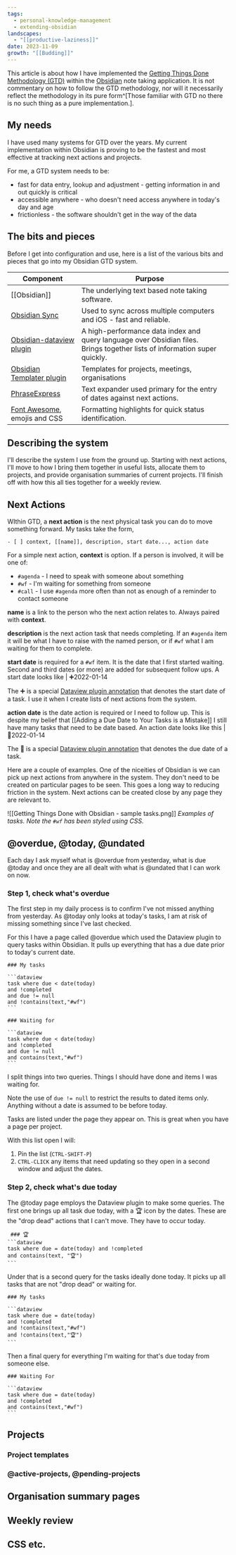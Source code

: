 ```yaml
---
tags:
  - personal-knowledge-management
  - extending-obsidian
landscapes:
  - "[[productive-laziness]]"
date: 2023-11-09
growth: "[[Budding]]"
---
```

This article is about how I have implemented the [Getting Things Done Methodology (GTD)](https://gettingthingsdone.com/) within the [Obsidian](https://obsidian.md/) note taking application. It is not commentary on how to follow the GTD methodology, nor will it necessarily reflect the methodology in its pure form^[Those familiar with GTD no there is no such thing as a pure implementation.].

## My needs
I have used many systems for GTD over the years. My current implementation within Obsidian is proving to be the fastest and most effective at tracking next actions and projects.

For me, a GTD system needs to be:
- fast for data entry, lookup and adjustment - getting information in and out quickly is critical
- accessible anywhere - who doesn't need access anywhere in today's day and age
- frictionless - the software shouldn't get in the way of the data

## The bits and pieces
Before I get into configuration and use, here is a list of the various bits and pieces that go into my Obsidian GTD system.

| Component                                                                     | Purpose                                                                                                                   |     |
| ----------------------------------------------------------------------------- | ------------------------------------------------------------------------------------------------------------------------- | --- |
| [[Obsidian]]                                              | The underlying text based note taking software.                                                                           |     |
| [Obsidian Sync](https://obsidian.md/sync)                                     | Used to sync across multiple computers and iOS - fast and reliable.                                                       |     |
| [Obsidian-dataview plugin](https://github.com/blacksmithgu/obsidian-dataview) | A high-performance data index and query language over Obsidian files. Brings together lists of information super quickly. |     |
| [Obsidian Templater plugin](https://github.com/SilentVoid13/Templater)        | Templates for projects, meetings, organisations                                                                           |     |
| [PhraseExpress](https://www.phraseexpress.com/)                              | Text expander used primary for the entry of dates against next actions.                                                   |     |
| [Font Awesome](https://fontawesome.com/), emojis and CSS                      | Formatting highlights for quick status identification.                                                                   |     |

## Describing the system
I'll describe the system I use from the ground up. Starting with next actions, I'll move to how I bring them together in useful lists, allocate them to projects, and provide organisation summaries of current projects. I'll finish off with how this all ties together for a weekly review.

## Next Actions
WIthin GTD, a **next action** is the next physical task you can do to move something forward. My tasks take the form,

```
- [ ] context, [[name]], description, start date..., action date
```

For a simple next action, **context** is option. If a person is involved, it will be one of:
- `#agenda` - I need to speak with someone about something
- `#wf` - I'm waiting for something from someone
- `#call` - I use `#agenda` more often than not as enough of a reminder to contact someone

**name** is a link to the person who the next action relates to. Always paired with **context**.

**description** is the next action task that needs completing. If an `#agenda` item it will be what I have to raise with the named person, or if `#wf` what I am waiting for them to complete.

**start date** is required for a `#wf` item. It is the date that I first started waiting. Second and third dates (or more) are added for subsequent follow ups. A start date looks like | ➕2022-01-14

The ➕ is a special [Dataview plugin annotation](https://blacksmithgu.github.io/obsidian-dataview/data-annotation/) that denotes the start date of a task. I use it when I create lists of next actions from the system. 

**action date** is the date action is required or I need to follow up. This is despite my belief that [[Adding a Due Date to Your Tasks is a Mistake]] I still have many tasks that need to be date based. An action date looks like this | 📆2022-01-14

The 📆 is a special [Dataview plugin annotation](https://blacksmithgu.github.io/obsidian-dataview/data-annotation/) that denotes the due date of a task.

Here are a couple of examples. One of the niceities of Obsidian is we can pick up next actions from anywhere in the system. They don't need to be created on particular pages to be seen. This goes a long way to reducing friction in the system. Next actions can be created close by any page they are relevant to.

![[Getting Things Done with Obsidian - sample tasks.png]]
*Examples of tasks. Note the `#wf` has been styled using CSS.*

## @overdue, @today, @undated

Each day I ask myself what is @overdue from yesterday, what is due @today and once they are all dealt with what is @undated that I can work on now.

### Step 1, check what's overdue
The first step in my daily process is to confirm I've not missed anything from yesterday. As @today only looks at today's tasks, I am at risk of missing something since I've last checked.

For this I have a page called @overdue which used the Dataview plugin to query tasks within Obsidian. It pulls up everything that has a due date prior to today's current date.

    ### My tasks

    ```dataview
    task where due < date(today)
    and !completed
    and due != null
    and !contains(text,"#wf")
    ```

    ### Waiting for

    ```dataview
    task where due < date(today)
    and !completed
    and due != null
    and contains(text,"#wf")
    ```
	
I split things into two queries. Things I should have done and items I was waiting for.

Note the use of `due != null` to restrict the results to dated items only. Anything without a date is assumed to be before today.

Tasks are listed under the page they appear on. This is great when you have a page per project.

With this list open I will:

1. Pin the list (`CTRL-SHIFT-P`)
2. `CTRL-CLICK` any items that need updating so they open in a second window and adjust the dates.

### Step 2, check what's due today

The @today page employs the Dataview plugin to make some queries. The first one brings up all task due today, with a 🏆 icon by the dates. These are the "drop dead" actions that I can't move. They have to occur today.

     ### 🏆
    ```dataview
    task where due = date(today) and !completed
    and contains(text, "🏆")
    ```

Under that is a second query for the tasks ideally done today. It picks up all tasks that are not "drop dead" or waiting for.

    ### My tasks
	
    ```dataview
    task where due = date(today) 
    and !completed
    and !contains(text,"#wf")
    and !contains(text,"🏆")
    ```

Then a final query for everything I'm waiting for that's due today from someone else.

    ### Waiting For

    ```dataview
    task where due = date(today) 
    and !completed
    and contains(text,"#wf")
    ```

## Projects
### Project templates
### @active-projects, @pending-projects

## Organisation summary pages
## Weekly review

## CSS etc.